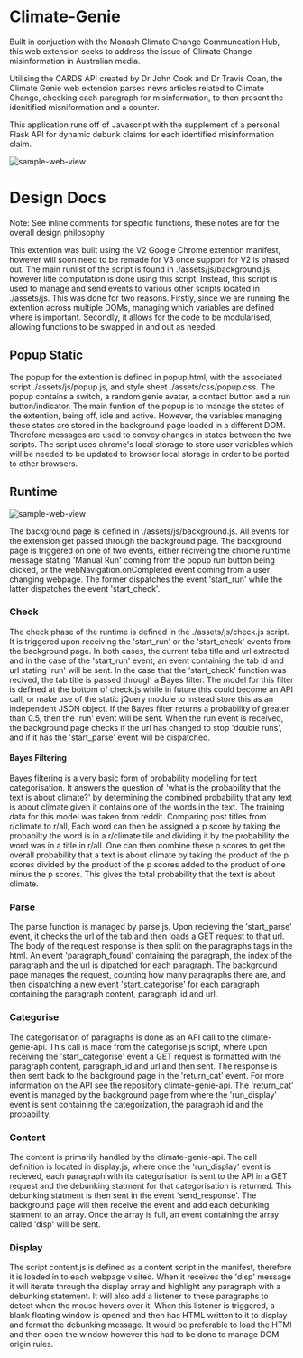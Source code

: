 # Climate-Genie

Built in conjuction with the Monash Climate Change Communcation Hub, this web extension seeks to address the issue of Climate Change misinformation in Australian media.

Utilising the CARDS API created by Dr John Cook and Dr Travis Coan, the Climate Genie web extension parses news articles related to Climate Change, checking each paragraph for misinformation, to then present the idenitified misniformation and a counter.

This application runs off of Javascript with the supplement of a personal Flask API for dynamic debunk claims for each identified misinformation claim.

![sample-web-view](https://github.com/Fonzzy1/Climate-Genie/blob/main/assets/Screenshots/Popup?raw=true)



# Design Docs

Note: See inline comments for specific functions, these notes are for the overall design philosophy

This extention was built using the V2 Google Chrome extention manifest, however will soon need to be remade for V3 once support for V2 is phased out. The main runlist of the script is found in ./assets/js/background.js, however litle computation is done using this script. Instead, this script is used to manage and send events to various other scripts located in ./assets/js. This was  done for two reasons. Firstly, since we are running the extention across multiple DOMs, managing which variables are defined where is important. Secondly, it allows for the code to be modularised, allowing functions to be swapped in and out as needed.

## Popup Static

The popup for the extention is defined in popup.html, with the associated script ./assets/js/popup.js, and style sheet ./assets/css/popup.css. The popup contains a switch, a random genie avatar, a contact button and a run button/indicator. The main funtion of the popup is to manage the states of the extention, being off, idle and active. However, the variables managing these states are stored  in the background page loaded in a different DOM. Therefore messages are used to convey changes in states between the two scripts. The script uses chrome's local storage to store user variables which will be needed to be updated to browser local storage in order to be ported to other browsers.

## Runtime
![sample-web-view](https://github.com/Fonzzy1/Climate-Genie/blob/main/assets/Screenshots/runtime.jpg?raw=true)

The background page is defined in ./assets/js/background.js. All events for the extension get passed through the background page. The background page is triggered on one of two events, either reciveing the chrome runtime message stating 'Manual Run' coming from the popup run button being clicked, or the webNavigation.onCompleted event coming from a user changing webpage. The former dispatches the event 'start_run' while the latter dispatches the event 'start_check'.

### Check
The check phase of the runtime is defined in the ./assets/js/check.js script. It is triggered upon receiving the 'start_run' or the 'start_check' events from the background page. In both cases, the current tabs title and url extracted and in the case of the 'start_run' event, an event containing the tab id and url stating 'run' will be sent. In the case that the 'start_check' function was recived, the tab title is passed through a Bayes filter. The model for this filter is defined at the bottom of check.js while in future this could become an API call, or make use of the static jQuery module to instead store this as an independent JSON object. 
If the Bayes filter returns a probability of greater than 0.5, then the 'run' event will be sent. When the run event is received, the background page checks if the url has changed to stop 'double runs', and if it has the 'start_parse' event will be dispatched.

#### Bayes Filtering

Bayes filtering is a very basic form of probability modelling for text categorisation. It answers the question of 'what is the probability that the text is about climate?' by determining the combined probability that any text is about climate given it contains one of the words in the text. The training data for this model was taken from reddit. Comparing post titles from r/climate to r/all, Each word can then be assigned a p score by taking the probabilty the word is in a r/climate tile and dividing it by the probability the word was in a title in r/all. One can then combine these p scores to get the overall probability that a text is about climate by taking the product of the p scores divided by the product of the p scores added to the product of one minus the p scores. This gives the total probability that the text is about climate.

### Parse
The parse function is managed by parse.js. Upon recieving the 'start_parse' event, it checks the url of the tab and then loads a GET request to that url. The body of the request response is then split on the paragraphs tags in the html. An event 'paragraph_found' containing the paragraph, the index of the paragraph and the url is dipatched for each paragraph. The background page manages the request, counting how many paragraphs there are, and then dispatching a new event 'start_categorise' for each paragraph containing the paragraph content, paragraph_id and url. 

### Categorise
The categorisation of paragraphs is done as an API call to the climate-genie-api. This call is made from the categorise.js script, where upon receiving the 'start_categorise' event a GET request is formatted with the paragraph content, paragraph_id and url and then sent. The response is then sent back to the background page in the 'return_cat' event. For more information on the API see the repository climate-genie-api. The 'return_cat' event is managed by the background page from where the 'run_display' event is sent containing the categorization, the paragraph id and the probability.

### Content
The content is primarily handled by the climate-genie-api. The call definition is located in  display.js, where once the 'run_display' event is recieved, each paragraph with its categorisation is sent to the API in a GET request and the debunking statment for that categorisation is returned. This debunking statment is then sent in the event 'send_response'. The background page will then receive the event and add each debunking statment to an array. Once the array is full, an event containing the array called 'disp' will be sent.

### Display
The script content.js is defined as a content script in the manifest, therefore it is loaded in to each webpage visited. When it receives the 'disp' message it will iterate through the display array and highlight any paragraph with a debunking statement. It will also add a listener to these paragraphs to detect when the mouse hovers over it. When this listener is triggered, a blank floating window is opened and then has HTML written to it to display and format the debunking message. It would be preferable to load the HTMl and then open the window however this had to be done to manage DOM origin rules.
